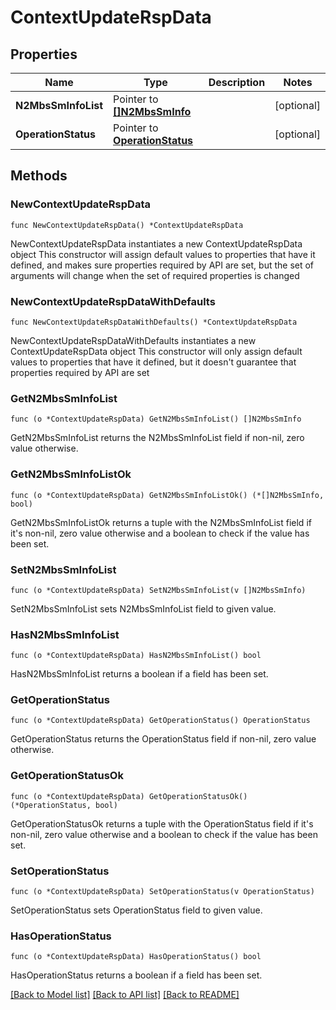 # ContextUpdateRspData

## Properties

Name | Type | Description | Notes
------------ | ------------- | ------------- | -------------
**N2MbsSmInfoList** | Pointer to [**[]N2MbsSmInfo**](N2MbsSmInfo.md) |  | [optional] 
**OperationStatus** | Pointer to [**OperationStatus**](OperationStatus.md) |  | [optional] 

## Methods

### NewContextUpdateRspData

`func NewContextUpdateRspData() *ContextUpdateRspData`

NewContextUpdateRspData instantiates a new ContextUpdateRspData object
This constructor will assign default values to properties that have it defined,
and makes sure properties required by API are set, but the set of arguments
will change when the set of required properties is changed

### NewContextUpdateRspDataWithDefaults

`func NewContextUpdateRspDataWithDefaults() *ContextUpdateRspData`

NewContextUpdateRspDataWithDefaults instantiates a new ContextUpdateRspData object
This constructor will only assign default values to properties that have it defined,
but it doesn't guarantee that properties required by API are set

### GetN2MbsSmInfoList

`func (o *ContextUpdateRspData) GetN2MbsSmInfoList() []N2MbsSmInfo`

GetN2MbsSmInfoList returns the N2MbsSmInfoList field if non-nil, zero value otherwise.

### GetN2MbsSmInfoListOk

`func (o *ContextUpdateRspData) GetN2MbsSmInfoListOk() (*[]N2MbsSmInfo, bool)`

GetN2MbsSmInfoListOk returns a tuple with the N2MbsSmInfoList field if it's non-nil, zero value otherwise
and a boolean to check if the value has been set.

### SetN2MbsSmInfoList

`func (o *ContextUpdateRspData) SetN2MbsSmInfoList(v []N2MbsSmInfo)`

SetN2MbsSmInfoList sets N2MbsSmInfoList field to given value.

### HasN2MbsSmInfoList

`func (o *ContextUpdateRspData) HasN2MbsSmInfoList() bool`

HasN2MbsSmInfoList returns a boolean if a field has been set.

### GetOperationStatus

`func (o *ContextUpdateRspData) GetOperationStatus() OperationStatus`

GetOperationStatus returns the OperationStatus field if non-nil, zero value otherwise.

### GetOperationStatusOk

`func (o *ContextUpdateRspData) GetOperationStatusOk() (*OperationStatus, bool)`

GetOperationStatusOk returns a tuple with the OperationStatus field if it's non-nil, zero value otherwise
and a boolean to check if the value has been set.

### SetOperationStatus

`func (o *ContextUpdateRspData) SetOperationStatus(v OperationStatus)`

SetOperationStatus sets OperationStatus field to given value.

### HasOperationStatus

`func (o *ContextUpdateRspData) HasOperationStatus() bool`

HasOperationStatus returns a boolean if a field has been set.


[[Back to Model list]](../README.md#documentation-for-models) [[Back to API list]](../README.md#documentation-for-api-endpoints) [[Back to README]](../README.md)


